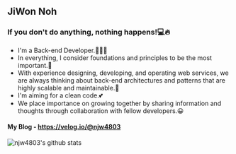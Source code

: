 ## JiWon Noh
### If you don't do anything, nothing happens!💻🔥

  - I'm a Back-end Developer.👨🏻‍💻
  - In everything, I consider foundations and principles to be the most important.💭
  - With experience designing, developing, and operating web services, we are always thinking about back-end architectures and      patterns that are highly scalable and maintainable.🤔
  - I'm aiming for a clean code.💕
  - We place importance on growing together by sharing information and thoughts through collaboration with fellow developers.😀

#### My Blog - https://velog.io/@njw4803

![njw4803's github stats](https://github-readme-stats.vercel.app/api?username=njw4803&show_icons=true&theme=dark)
